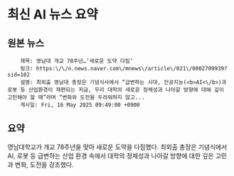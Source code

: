 # 최신 AI 뉴스 요약

## 원본 뉴스
		제목: 영남대 개교 78주년…‘새로운 도약 다짐’
		링크: https:\/\/n.news.naver.com\/mnews\/article\/021\/0002709939?sid=102
		설명: 최외출 영남대 총장은 기념식사에서 “급변하는 시대, 인공지능(<b>AI<\/b>)과 로봇 등 산업환경이 재편되는 지금, 우리 대학의 새로운 정체성과 나아갈 방향에 대해 깊이 고민해야 할 때”라며 “변화와 도전을 두려워하지 않고... 
		게시일: Fri, 16 May 2025 09:49:00 +0900


## 요약
영남대학교가 개교 78주년을 맞아 새로운 도약을 다짐했다. 최외출 총장은 기념식에서 AI, 로봇 등 급변하는 산업 환경 속에서 대학의 정체성과 나아갈 방향에 대한 깊은 고민과 변화, 도전을 강조했다.
